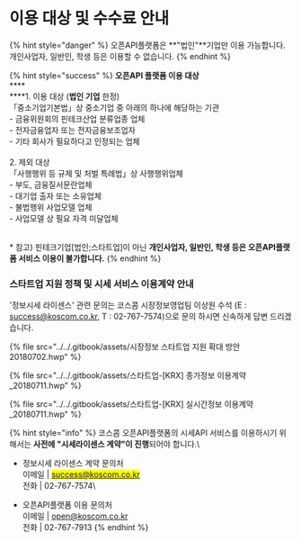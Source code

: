 # 이용 대상 및 수수료 안내

{% hint style="danger" %}
오픈API플랫폼은 **"법인"**기업만 이용 가능합니다. \
개인사업자, 일반인, 학생 등은 이용할 수 없습니다.
{% endhint %}

{% hint style="success" %}
**오픈API 플랫폼 이용 대상** \
****\
****1. 이용 대상 (**법인 기업** 한정) \
「중소기업기본법」상 중소기업 중 아래의 하나에 해당하는 기관 \
\-   금융위원회의 핀테크산업 분류업종 업체 \
\-   전자금융업자 또는 전자금융보조업자 \
\-   기타 회사가 필요하다고 인정되는 업체 \
\
2\. 제외 대상 \
「사행행위 등 규제 및 처벌 특례법」상 사행행위업체 \
\-   부도, 금융질서문란업체 \
\-   대기업 출자 또는 소유업체 \
\-   불법행위 사업모델 업체 \
\-   사업모델 상 필요 자격 미달업체&#x20;

\
\* 참고) 핀테크기업\[법인;스타트업]이 아닌 **개인사업자, 일반인, 학생 등은 오픈API플랫폼 서비스 이용이 불가합니다.**
{% endhint %}



### **스타트업 지원 정책 및 시세 서비스 이용계약 안내**

&#x20;'정보시세 라이센스' 관련 문의는 코스콤 시장정보영업팀 이상원 수석 (E : [success@koscom.co.kr](mailto:success@koscom.co.kr), T : 02-767-7574)으로 문의 하시면 신속하게 답변 드리겠습니다.

{% file src="../../.gitbook/assets/시장정보 스타트업 지원 확대 방안 20180702.hwp" %}

{% file src="../../.gitbook/assets/스타트업-[KRX] 종가정보 이용계약_20180711.hwp" %}

{% file src="../../.gitbook/assets/스타트업-[KRX] 실시간정보 이용계약_20180711.hwp" %}

{% hint style="info" %}
코스콤 오픈API플랫폼의 시세API 서비스를 이용하시기 위해서는 **사전에  "시세라이센스 계약"이 진행**되어야 합니다.\


* 정보시세 라이센스 계약 문의처\
  이메일   |    <mark style="color:blue;">success@koscom.co.kr</mark>\
  전화       |    02-767-7574\

* 오픈API플랫폼 이용 문의처\
  &#x20;이메일  |    [open@koscom.co.kr](mailto:open@koscom.co.kr) \
  &#x20;전화      |    02-767-7913
{% endhint %}

